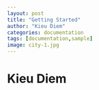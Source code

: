 ```yaml
---
layout: post
title: "Getting Started"
author: "Kieu Diem"
categories: documentation
tags: [documentation,sample]
image: city-1.jpg
---
```


# Kieu Diem



